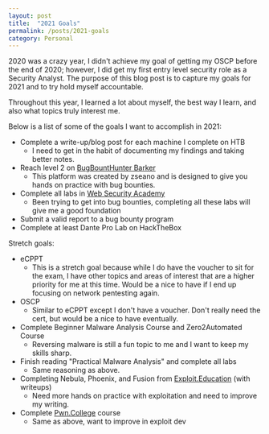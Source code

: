 ```yaml
---
layout: post
title:  "2021 Goals"
permalink: /posts/2021-goals
category: Personal
---
```


2020 was a crazy year, I didn't achieve my goal of getting my OSCP before the end of 2020; however, I did get my first entry level security role as a Security Analyst. The purpose of this blog post is to capture my goals for 2021 and to try hold myself accountable.

Throughout this year, I learned a lot about myself, the best way I learn, and also what topics truly interest me. 

Below is a list of some of the goals I want to accomplish in 2021:

- Complete a write-up/blog post for each machine I complete on HTB
    - I need to get in the habit of documenting my findings and taking better notes.
- Reach level 2 on [BugBountHunter Barker](https://www.bugbountyhunter.com/)
    - This platform was created by zseano and is designed to give you hands on practice with bug bounties.
- Complete all labs in [Web Security Academy](https://portswigger.net/web-security)
    - Been trying to get into bug bounties, completing all these labs will give me a good foundation
- Submit a valid report to a bug bounty program
- Complete at least Dante Pro Lab on HackTheBox


Stretch goals:
- eCPPT
    - This is a stretch goal because while I do have the voucher to sit for the exam, I have other topics and areas of interest that are a higher priority for me at this time. Would be a nice to have if I end up focusing on network pentesting again.
- OSCP
    - Similar to eCPPT except I don't have a voucher. Don't really need the cert, but would be a nice to have eventually.
- Complete Beginner Malware Analysis Course and Zero2Automated Course
    - Reversing malware is still a fun topic to me and I want to keep my skills sharp.
- Finish reading "Practical Malware Analysis" and complete all labs
    - Same reasoning as above.
- Completing Nebula, Phoenix, and Fusion from [Exploit.Education](https://exploit.education/) (with writeups)
    - Need more hands on practice with exploitation and need to improve my writing.
- Complete [Pwn.College](https://pwn.college/) course
    - Same as above, want to improve in exploit dev
